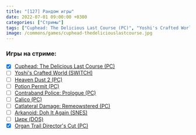 ```yaml
---
title: "[127] Рандом игры"
date: 2022-07-01 09:00:00 +0300
categories: ["Стримы"]
tags: ["Cuphead: The Delicious Last Course (PC)", "Yoshi's Crafted World (SWITCH)", "Heaven Dust 2 (PC)", "Potion Permit (PC)", "Contraband Police: Prologue (PC)", "Calico (PC)", "Catlateral Damage: Remeowstered (PC)", "Arkanoid: Doh It Again (SNES)", "Цирк (DOS)", "Organ Trail Director's Cut (PC)", "Игра пройдена"]
image: /commons/games/cuphead-thedeliciouslastcourse.jpg
---
```


### Игры на стриме:
+ [x] [Cuphead: The Delicious Last Course (PC)](/tags/cuphead-the-delicious-last-course-pc)
+ [ ] [Yoshi's Crafted World (SWITCH)](/tags/yoshi-s-crafted-world-switch)
+ [ ] [Heaven Dust 2 (PC)](/tags/heaven-dust-2-pc)
+ [ ] [Potion Permit (PC)](/tags/potion-permit-pc)
+ [ ] [Contraband Police: Prologue (PC)](/tags/contraband-police-prologue-pc)
+ [ ] [Calico (PC)](/tags/calico-pc)
+ [ ] [Catlateral Damage: Remeowstered (PC)](/tags/catlateral-damage-remeowstered-pc)
+ [ ] [Arkanoid: Doh It Again (SNES)](/tags/arkanoid-doh-it-again-snes)
+ [ ] [Цирк (DOS)](/tags/цирк-dos)
+ [x] [Organ Trail Director's Cut (PC)](/tags/organ-trail-director-s-cut-pc)
